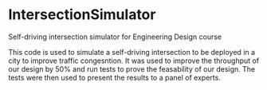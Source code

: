 # IntersectionSimulator
Self-driving intersection simulator for Engineering Design course


This code is used to simulate a self-driving intersection to be deployed in a city to improve traffic congesntion. 
It was used to improve the throughput of our design by 50% and run tests to prove the feasability of our design. 
The tests were then used to present the results to a panel of experts.
